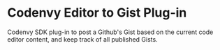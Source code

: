 Codenvy Editor to Gist Plug-in
==============================

Codenvy SDK plug-in to post a Github's Gist based on the current code editor content, and keep track of all published Gists.
